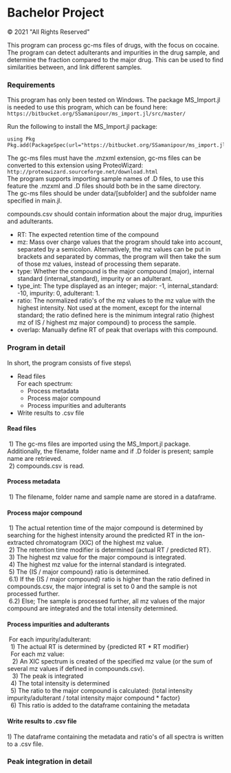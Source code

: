 # Bachelor Project

© 2021 "All Rights Reserved"

This program can process gc-ms files of drugs, with the focus on cocaine. The program can detect adulterants and impurities in the drug sample, and determine the fraction compared to the major drug. This can be used to find similarities between, and link different samples.


### Requirements

This program has only been tested on Windows.
The package MS_Import.jl is needed to use this program, which can be found here: `https://bitbucket.org/SSamanipour/ms_import.jl/src/master/`

Run the following to install the MS_Import.jl package:
```
using Pkg
Pkg.add(PackageSpec(url="https://bitbucket.org/SSamanipour/ms_import.jl/src/master/"))
```

The gc-ms files must have the .mzxml extension, gc-ms files can be converted to this extension using ProteoWizard: `http://proteowizard.sourceforge.net/download.html`\
The program supports importing sample names of .D files, to use this feature the .mzxml and .D files should both be in the same directory.\
The gc-ms files should be under data/[subfolder] and the subfolder name specified in main.jl.

compounds.csv should contain information about the major drug, impurities and adulterants.
- RT: The expected retention time of the compound
- mz: Mass over charge values that the program should take into account, separated by a semicolon. Alternatively, the mz values can be put in brackets and separated by commas, the program will then take the sum of those mz values, instead of processing them separate.
- type: Whether the compound is the major compound (major), internal standard (internal_standard), impurity or an adulterant.
- type_int: The type displayed as an integer; major: -1, internal_standard: -10, impurity: 0, adulterant: 1.
- ratio: The normalized ratio's of the mz values to the mz value with the highest intensity. Not used at the moment, except for the internal standard; the ratio defined here is the minimum integral ratio {highest mz of IS / highest mz major compound} to process the sample.
- overlap: Manually define RT of peak that overlaps with this compound.


### Program in detail

In short, the program consists of five steps\
- Read files\
  For each spectrum:
    - Process metadata
    - Process major compound 
    - Process impurities and adulterants
- Write results to .csv file


#### Read files
&nbsp;1\) The gc-ms files are imported using the MS_Import.jl package. Additionally, the filename, folder name and if .D folder is present; sample name are retrieved.\
&nbsp;2) compounds.csv is read.

#### Process metadata
&nbsp;1\) The filename, folder name and sample name are stored in a dataframe.

#### Process major compound
&nbsp;1\) The actual retention time of the major compound is determined by searching for the highest intensity around the predicted RT in the ion-extracted chromatogram (XIC) of the highest mz value.\
&nbsp;2) The retention time modifier is determined {actual RT / predicted RT}.\
&nbsp;3) The highest mz value for the major compound is integrated.\
&nbsp;4) The highest mz value for the internal standard is integrated.\
&nbsp;5) The {IS / major compound} ratio is determined.\
&nbsp;6.1) If the {IS / major compound} ratio is higher than the ratio defined in compounds.csv, the major integral is set to 0 and the sample is not processed further.\
&nbsp;6.2) Else; The sample is processed further, all mz values of the major compound are integrated and the total intensity determined.

#### Process impurities and adulterants
&nbsp;For each impurity/adulterant:\
 &nbsp;&nbsp;1\) The actual RT is determined by {predicted RT * RT modifier}\
 &nbsp;&nbsp;For each mz value:\
 &nbsp;&nbsp;&nbsp;2) An XIC spectrum is created of the specified mz value (or the sum of several mz values if defined in compounds.csv).\
 &nbsp;&nbsp;&nbsp;3) The peak is integrated\
 &nbsp;&nbsp;4) The total intensity is determined\
 &nbsp;&nbsp;5) The ratio to the major compound is calculated: {total intensity impurity/adulterant / total intensity major compound * factor}\
 &nbsp;&nbsp;6) This ratio is added to the dataframe containing the metadata


#### Write results to .csv file
1\) The dataframe containing the metadata and ratio's of all spectra is written to a .csv file.


### Peak integration in detail



